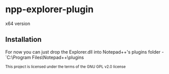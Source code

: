 # npp-explorer-plugin
x64 version

## Installation
For now you can just drop the Explorer.dll into Notepad++'s plugins folder -  
`C:\Program Files\Notepad++\plugins

<sub>This project is licensed under the terms of the GNU GPL v2.0 license<br/>
